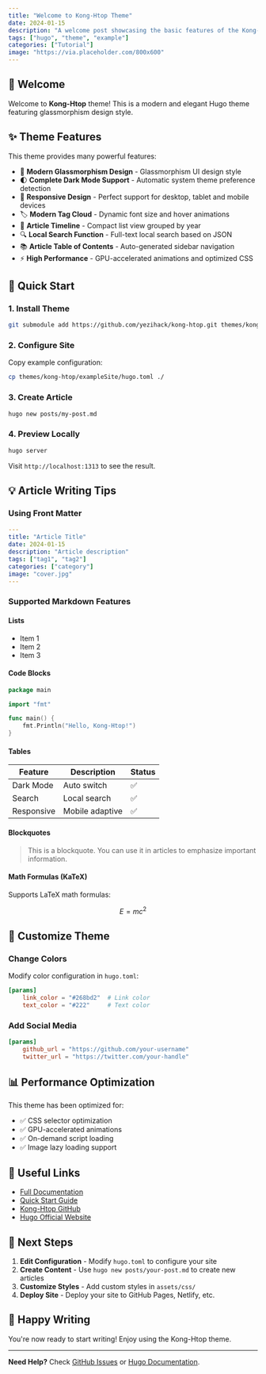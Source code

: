 ```yaml
---
title: "Welcome to Kong-Htop Theme"
date: 2024-01-15
description: "A welcome post showcasing the basic features of the Kong-Htop theme"
tags: ["hugo", "theme", "example"]
categories: ["Tutorial"]
image: "https://via.placeholder.com/800x600"
---
```


## 👋 Welcome

Welcome to **Kong-Htop** theme! This is a modern and elegant Hugo theme featuring glassmorphism design style.

## ✨ Theme Features

This theme provides many powerful features:

- 🎨 **Modern Glassmorphism Design** - Glassmorphism UI design style
- 🌓 **Complete Dark Mode Support** - Automatic system theme preference detection
- 📱 **Responsive Design** - Perfect support for desktop, tablet and mobile devices
- 🏷️ **Modern Tag Cloud** - Dynamic font size and hover animations
- 📝 **Article Timeline** - Compact list view grouped by year
- 🔍 **Local Search Function** - Full-text local search based on JSON
- 📚 **Article Table of Contents** - Auto-generated sidebar navigation
- ⚡ **High Performance** - GPU-accelerated animations and optimized CSS

## 🚀 Quick Start

### 1. Install Theme

```bash
git submodule add https://github.com/yezihack/kong-htop.git themes/kong-htop
```

### 2. Configure Site

Copy example configuration:

```bash
cp themes/kong-htop/exampleSite/hugo.toml ./
```

### 3. Create Article

```bash
hugo new posts/my-post.md
```

### 4. Preview Locally

```bash
hugo server
```

Visit `http://localhost:1313` to see the result.

<!-- more -->

## 💡 Article Writing Tips

### Using Front Matter

```yaml
---
title: "Article Title"
date: 2024-01-15
description: "Article description"
tags: ["tag1", "tag2"]
categories: ["category"]
image: "cover.jpg"
---
```

### Supported Markdown Features

#### Lists

- Item 1
- Item 2
- Item 3

#### Code Blocks

```go
package main

import "fmt"

func main() {
    fmt.Println("Hello, Kong-Htop!")
}
```

#### Tables

| Feature | Description | Status |
|---------|-------------|--------|
| Dark Mode | Auto switch | ✅ |
| Search | Local search | ✅ |
| Responsive | Mobile adaptive | ✅ |

#### Blockquotes

> This is a blockquote. You can use it in articles to emphasize important information.

#### Math Formulas (KaTeX)

Supports LaTeX math formulas:

$$E = mc^2$$

## 🎨 Customize Theme

### Change Colors

Modify color configuration in `hugo.toml`:

```toml
[params]
    link_color = "#268bd2"  # Link color
    text_color = "#222"     # Text color
```

### Add Social Media

```toml
[params]
    github_url = "https://github.com/your-username"
    twitter_url = "https://twitter.com/your-handle"
```

## 📊 Performance Optimization

This theme has been optimized for:

- ✅ CSS selector optimization
- ✅ GPU-accelerated animations
- ✅ On-demand script loading
- ✅ Image lazy loading support

## 🔗 Useful Links

- [Full Documentation](../../README.md)
- [Quick Start Guide](../../GETTING_STARTED.md)
- [Kong-Htop GitHub](https://github.com/yezihack/kong-htop)
- [Hugo Official Website](https://gohugo.io/)

## 📝 Next Steps

1. **Edit Configuration** - Modify `hugo.toml` to configure your site
2. **Create Content** - Use `hugo new posts/your-post.md` to create new articles
3. **Customize Styles** - Add custom styles in `assets/css/`
4. **Deploy Site** - Deploy your site to GitHub Pages, Netlify, etc.

## 🎉 Happy Writing

You're now ready to start writing! Enjoy using the Kong-Htop theme.

---

**Need Help?** Check [GitHub Issues](https://github.com/yezihack/kong-htop/issues) or [Hugo Documentation](https://gohugo.io/documentation/).
